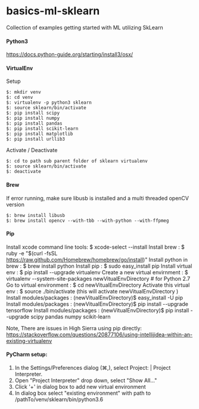 # basics-ml-sklearn

Collection of examples getting started with ML utilizing SkLearn  

#### Python3
https://docs.python-guide.org/starting/install3/osx/

#### VirtualEnv

Setup
```
$: mkdir venv
$: cd venv
$: virtualenv -p python3 sklearn
$: source sklearn/bin/activate
$: pip install scipy
$: pip install numpy
$: pip install pandas
$: pip install scikit-learn
$: pip install matplotlib
$: pip install urllib3
```

Activate / Deactivate
```
$: cd to path sub parent folder of sklearn virtualenv
$: source sklearn/bin/activate
$: deactivate
```

#### Brew
If error running, make sure libusb is installed and a multi threaded openCV version
```
$: brew install libusb
$: brew install opencv --with-tbb --with-python --with-ffpmeg
```

#### Pip
Install xcode command line tools: $ xcode-select --install
Install brew			: $ ruby -e "$(curl -fsSL https://raw.github.com/Homebrew/homebrew/go/install)"
Install python in brew		: $ brew install python
Install pip			: $ sudo easy_install pip
Install virtual env		: $ pip install --upgrade virtualenv 
Create a new virtual envirnment : $ virtualenv --system-site-packages newVitualEnvDirectory # for Python 2.7
Go to virtual environment	: $ cd newVitualEnvDirectory
Activate this virtual env	: $ source ./bin/activate (this will activate newVitualEnvDirectory )
Install modules/packages	: (newVitualEnvDirectory)$ easy_install -U pip
Install modules/packages	: (newVitualEnvDirectory)$ pip install --upgrade tensorflow 
Install modules/packages	: (newVitualEnvDirectory)$ pip install --upgrade scipy pandas numpy scikit-learn

Note, There are issues in High Sierra using pip directly:
https://stackoverflow.com/questions/20877106/using-intellijidea-within-an-existing-virtualenv


#### PyCharm setup:
1. In the Settings/Preferences dialog (⌘,), select Project: <project name> | Project Interpreter.
2. Open "Project Interpreter" drop down, select "Show All..."
3. Click '+' in dialog box to add new virtual environment
4. In dialog box select "existing environment" with path to /pathTo/venv/sklearn/bin/python3.6